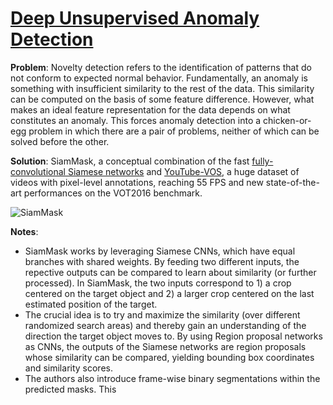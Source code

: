 
# [Deep Unsupervised Anomaly Detection](https://openaccess.thecvf.com/content/WACV2021/papers/Li_Deep_Unsupervised_Anomaly_Detection_WACV_2021_paper.pdf)

**Problem**: Novelty detection refers to the identification of patterns that do not conform to expected normal behavior.  Fundamentally, an anomaly is something
with insufficient similarity to the rest of the data. This similarity can be computed on the basis of some feature difference. However, what makes an ideal feature representation
for the data depends on what constitutes an anomaly. This forces anomaly detection into a chicken-or-egg problem in which there are a pair of problems, neither of which can be
solved before the other.

**Solution**: SiamMask, a conceptual combination of the fast [fully-convolutional Siamese networks](https://arxiv.org/abs/1606.09549) and [YouTube-VOS](https://youtube-vos.org/), a huge dataset of videos with pixel-level annotations, reaching 55 FPS and new state-of-the-art performances on the VOT2016 benchmark.


![SiamMask](../images/687474703a2f2f7777772e726f626f74732e6f782e61632e756b2f7e7177616e672f5369616d4d61736b2f696d672f5369616d4d61736b5f64656d6f2e676966.gif?raw=true "Demonstration of SiamMask")


**Notes**:
* SiamMask works by leveraging Siamese CNNs, which have equal branches with shared weights. By feeding two different inputs, the repective outputs can be compared to learn about similarity (or further processed). In SiamMask, the two inputs correspond to 1) a crop centered on the target object and 2) a larger crop centered on the last estimated position of the target. 
* The crucial idea is to try and maximize the similarity (over different randomized search areas) and thereby gain an understanding of the direction the target object moves to. By using Region proposal networks as CNNs, the outputs of the Siamese networks are region proposals whose similarity can be compared, yielding bounding box coordinates and similarity scores.
* The authors also introduce frame-wise binary segmentations within the predicted masks. This 
